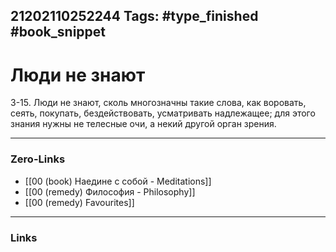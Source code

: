 21202110252244
Tags: #type_finished #book_snippet 
---
# Люди не знают

 3-15. Люди не знают, сколь многозначны такие слова, как воровать, сеять, покупать, бездействовать, усматривать надлежащее; для этого знания нужны не телесные очи, а некий другой орган зрения. 

---
### Zero-Links
 - [[00 (book) Наедине с собой - Meditations]]
 - [[00 (remedy) Философия - Philosophy]]
 - [[00 (remedy) Favourites]]
---
### Links
